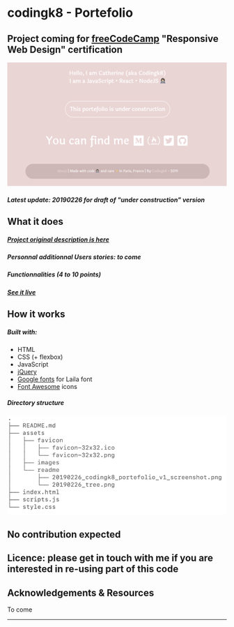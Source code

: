 # codingk8 - Portefolio

## Project coming for [freeCodeCamp](https://www.freecodecamp.org/) "Responsive Web Design" certification

<p align="center"><img src="assets/readme/20190226_codingk8_portefolio_v1_screenshot.png" alt="codingk8 portefolio v1 screenshot"></p>

##### Latest update: 20190226 for draft of "under construction" version

## What it does

##### [Project original description is here](https://learn.freecodecamp.org/responsive-web-design/responsive-web-design-projects/build-a-personal-portfolio-webpage)

##### Personnal additionnal Users stories: to come

##### Functionnalities (4 to 10 points)

##### [See it live](https://codingk8.github.io/)

## How it works

##### Built with:
* HTML
* CSS (+ flexbox)
* JavaScript
* [jQuery](https://jquery.com/)
* [Google fonts](https://fonts.google.com/) for Laila font
* [Font Awesome](https://fontawesome.com/) icons

##### Directory structure

<p width="300px" align="left"><img src="assets/readme/20190226_tree_new.png" alt="codingk8 portefolio v1 screenshot"></p>

## No contribution expected

## Licence: please get in touch with me if you are interested in re-using part of this code

## Acknowledgements & Resources

To come

---

